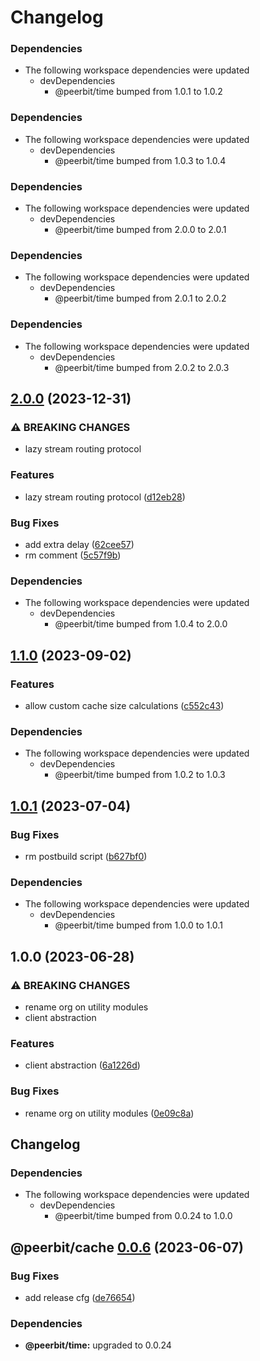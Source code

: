 # Changelog

### Dependencies

* The following workspace dependencies were updated
  * devDependencies
    * @peerbit/time bumped from 1.0.1 to 1.0.2

### Dependencies

* The following workspace dependencies were updated
  * devDependencies
    * @peerbit/time bumped from 1.0.3 to 1.0.4

### Dependencies

* The following workspace dependencies were updated
  * devDependencies
    * @peerbit/time bumped from 2.0.0 to 2.0.1

### Dependencies

* The following workspace dependencies were updated
  * devDependencies
    * @peerbit/time bumped from 2.0.1 to 2.0.2

### Dependencies

* The following workspace dependencies were updated
  * devDependencies
    * @peerbit/time bumped from 2.0.2 to 2.0.3

## [2.0.0](https://github.com/dao-xyz/peerbit/compare/cache-v1.1.1...cache-v2.0.0) (2023-12-31)


### ⚠ BREAKING CHANGES

* lazy stream routing protocol

### Features

* lazy stream routing protocol ([d12eb28](https://github.com/dao-xyz/peerbit/commit/d12eb2843b46c33fcbda5c97422cb263ab9f79a0))


### Bug Fixes

* add extra delay ([62cee57](https://github.com/dao-xyz/peerbit/commit/62cee574f9ffb211563c3fe08d3ee718595bac7a))
* rm comment ([5c57f9b](https://github.com/dao-xyz/peerbit/commit/5c57f9ba524faa33731f307282ca42e16f7ce94c))


### Dependencies

* The following workspace dependencies were updated
  * devDependencies
    * @peerbit/time bumped from 1.0.4 to 2.0.0

## [1.1.0](https://github.com/dao-xyz/peerbit/compare/cache-v1.0.2...cache-v1.1.0) (2023-09-02)


### Features

* allow custom cache size calculations ([c552c43](https://github.com/dao-xyz/peerbit/commit/c552c4366ed1faaa4923a5cf92031eab90ce750e))


### Dependencies

* The following workspace dependencies were updated
  * devDependencies
    * @peerbit/time bumped from 1.0.2 to 1.0.3

## [1.0.1](https://github.com/dao-xyz/peerbit/compare/cache-v1.0.0...cache-v1.0.1) (2023-07-04)


### Bug Fixes

* rm postbuild script ([b627bf0](https://github.com/dao-xyz/peerbit/commit/b627bf0dcdb99d24ac8c9055586e72ea2d174fcc))


### Dependencies

* The following workspace dependencies were updated
  * devDependencies
    * @peerbit/time bumped from 1.0.0 to 1.0.1

## 1.0.0 (2023-06-28)


### ⚠ BREAKING CHANGES

* rename org on utility modules
* client abstraction

### Features

* client abstraction ([6a1226d](https://github.com/dao-xyz/peerbit/commit/6a1226d4f8fc6deb167bff86cf7bdd6227c01a6b))


### Bug Fixes

* rename org on utility modules ([0e09c8a](https://github.com/dao-xyz/peerbit/commit/0e09c8a29487205e02e45cc7f1e214450f96cb38))

## Changelog

### Dependencies

* The following workspace dependencies were updated
  * devDependencies
    * @peerbit/time bumped from 0.0.24 to 1.0.0

## @peerbit/cache [0.0.6](https://github.com/dao-xyz/peerbit/compare/@peerbit/cache@0.0.5...@peerbit/cache@0.0.6) (2023-06-07)


### Bug Fixes

* add release cfg ([de76654](https://github.com/dao-xyz/peerbit/commit/de766548f8106804d319e8b51e9607f2a3f60726))





### Dependencies

* **@peerbit/time:** upgraded to 0.0.24
